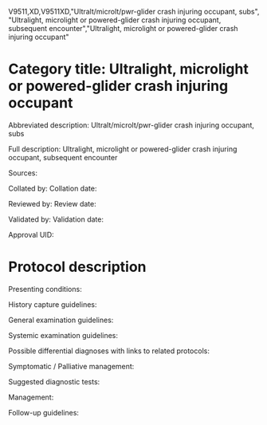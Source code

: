 V9511,XD,V9511XD,"Ultralt/microlt/pwr-glider crash injuring occupant, subs", "Ultralight, microlight or powered-glider crash injuring occupant, subsequent encounter","Ultralight, microlight or powered-glider crash injuring occupant"
# Category title: Ultralight, microlight or powered-glider crash injuring occupant

Abbreviated description: Ultralt/microlt/pwr-glider crash injuring occupant, subs

Full description: Ultralight, microlight or powered-glider crash injuring occupant, subsequent encounter

Sources:

Collated by:
Collation date:

Reviewed by:
Review date:

Validated by:
Validation date:

Approval UID:

# Protocol description

Presenting conditions:

History capture guidelines:

General examination guidelines:

Systemic examination guidelines:

Possible differential diagnoses with links to related protocols:

Symptomatic / Palliative management:

Suggested diagnostic tests:

Management:

Follow-up guidelines:
